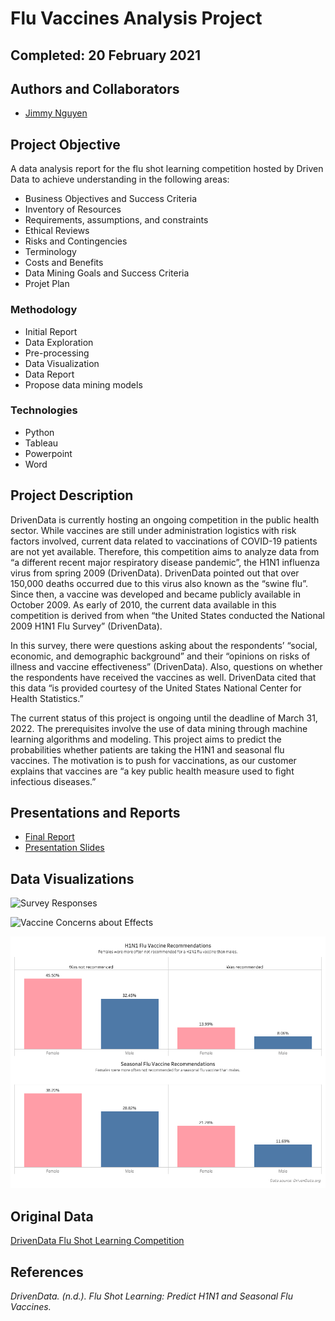 # Flu Vaccines Analysis Project

## Completed: 20 February 2021 

## Authors and Collaborators
- [Jimmy Nguyen](https://github.com/jimmy-nguyen-data-science)

## Project Objective
A data analysis report for the flu shot learning competition hosted by Driven Data to achieve understanding in the following areas:

- Business Objectives and Success Criteria
- Inventory of Resources
- Requirements, assumptions, and constraints
- Ethical Reviews
- Risks and Contingencies 
- Terminology
- Costs and Benefits
- Data Mining Goals and Success Criteria 
- Projet Plan

### Methodology
- Initial Report
- Data Exploration
- Pre-processing
- Data Visualization
- Data Report
- Propose data mining models

### Technologies
- Python
- Tableau
- Powerpoint
- Word

## Project Description

DrivenData is currently hosting an ongoing competition in the public health sector. While 
vaccines are still under administration logistics with risk factors involved, current data related to 
vaccinations of COVID-19 patients are not yet available. Therefore, this competition aims to 
analyze data from “a different recent major respiratory disease pandemic”, the H1N1 influenza 
virus from spring 2009 (DrivenData). DrivenData pointed out that over 150,000 deaths occurred 
due to this virus also known as the “swine flu”. Since then, a vaccine was developed and became 
publicly available in October 2009. As early of 2010, the current data available in this 
competition is derived from when “the United States conducted the National 2009 H1N1 Flu 
Survey” (DrivenData). 

In this survey, there were questions asking about the respondents’ “social, economic, and 
demographic background” and their “opinions on risks of illness and vaccine effectiveness” 
(DrivenData). Also, questions on whether the respondents have received the vaccines as well. 
DrivenData cited that this data “is provided courtesy of the United States National Center for 
Health Statistics.” 

The current status of this project is ongoing until the deadline of March 31, 2022. The 
prerequisites involve the use of data mining through machine learning algorithms and modeling. 
This project aims to predict the probabilities whether patients are taking the H1N1 and seasonal 
flu vaccines. The motivation is to push for vaccinations, as our customer explains that vaccines 
are “a key public health measure used to fight infectious diseases.”


## Presentations and Reports
* [Final Report](https://github.com/jimmy-nguyen-data-science/Flu-Vaccines-Analysis/blob/main/Report/Flu%20Vaccines%20Prediction%20-%20Data%20Analysis%20Report.pdf)
* [Presentation Slides](https://github.com/jimmy-nguyen-data-science/Flu-Vaccines-Analysis/blob/main/Presentation/Final%20Presentation%20-%20Jimmy%20Nguyen.pdf)


## Data Visualizations
![Survey Responses](https://github.com/jimmy-nguyen-data-science/Flu-Vaccines-Prediction/blob/main/Data%20Visuals/Beh.%20Questions.png)

![Vaccine Concerns about Effects](https://github.com/jimmy-nguyen-data-science/Flu-Vaccines-Prediction/blob/main/Data%20Visuals/H1N1%20Con%20vs%20Vac.png)

![Vaccine Recommendations based on Gender](https://github.com/jimmy-nguyen-data-science/Flu-Vaccines-Analysis/blob/main/Data%20Visuals/Vaccine%20Recommendations.png)


## Original Data 
[DrivenData Flu Shot Learning Competition](https://www.drivendata.org/competitions/66/flu-shot-learning/page/210/)

## References
_DrivenData. (n.d.). Flu Shot Learning: Predict H1N1 and Seasonal Flu Vaccines._
